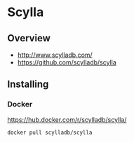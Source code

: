 # Scylla


## Overview

- http://www.scylladb.com/
- https://github.com/scylladb/scylla



## Installing

### Docker

https://hub.docker.com/r/scylladb/scylla/

    docker pull scylladb/scylla

